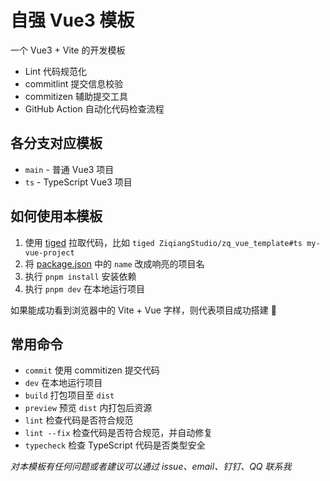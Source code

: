 # 自强 Vue3 模板

一个 Vue3 + Vite 的开发模板

- Lint 代码规范化
- commitlint 提交信息校验
- commitizen 辅助提交工具
- GitHub Action 自动化代码检查流程

## 各分支对应模板

- `main` - 普通 Vue3 项目
- `ts` - TypeScript Vue3 项目

## 如何使用本模板

1. 使用 [tiged](https://github.com/tiged/tiged) 拉取代码，比如 `tiged ZiqiangStudio/zq_vue_template#ts my-vue-project`
2. 将 [package.json](./package.json) 中的 `name` 改成响亮的项目名
3. 执行 `pnpm install` 安装依赖
4. 执行 `pnpm dev` 在本地运行项目

如果能成功看到浏览器中的 Vite + Vue 字样，则代表项目成功搭建 🎉

## 常用命令

- `commit` 使用 commitizen 提交代码
- `dev` 在本地运行项目
- `build` 打包项目至 `dist`
- `preview` 预览 `dist` 内打包后资源
- `lint` 检查代码是否符合规范
- `lint --fix` 检查代码是否符合规范，并自动修复
- `typecheck` 检查 TypeScript 代码是否类型安全

_对本模板有任何问题或者建议可以通过 issue、email、钉钉、QQ 联系我_
